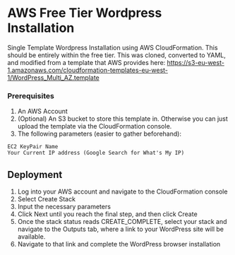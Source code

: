 # AWS Free Tier Wordpress Installation

Single Template Wordpress Installation using AWS CloudFormation. This should be entirely within the free tier. This was cloned, converted to YAML, and modified from a template that AWS provides here:
https://s3-eu-west-1.amazonaws.com/cloudformation-templates-eu-west-1/WordPress_Multi_AZ.template

### Prerequisites

1. An AWS Account
2. (Optional) An S3 bucket to store this template in. Otherwise you can just upload the template via the CloudFormation console.
3. The following parameters (easier to gather beforehand):

```
EC2 KeyPair Name
Your Current IP address (Google Search for What's My IP)
```

## Deployment

1. Log into your AWS account and navigate to the CloudFormation console
2. Select Create Stack
3. Input the necessary parameters
4. Click Next until you reach the final step, and then click Create
5. Once the stack status reads CREATE_COMPLETE, select your stack and navigate to the Outputs tab, where a link to your WordPress site will be available.
6. Navigate to that link and complete the WordPress browser installation
